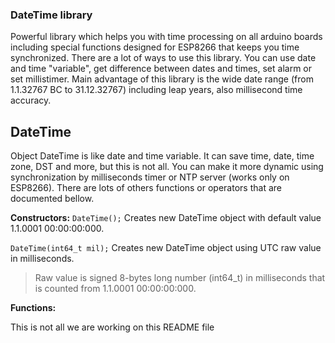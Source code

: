 ### DateTime library
Powerful library which helps you with time processing on all arduino boards including special functions designed for ESP8266 that keeps you time synchronized. There are a lot of ways to use this library. You can use date and time "variable", get difference between dates and times, set alarm or set millistimer. Main advantage of this library is the wide date range (from 1.1.32767 BC to 31.12.32767) including leap years, also millisecond time accuracy.  

## DateTime
Object DateTime is like date and time variable. It can save time, date, time zone, DST and more, but this is not all. You can make it more dynamic using synchronization by milliseconds timer or NTP server (works only on ESP8266). There are lots of others functions or operators that are documented bellow.

**Constructors:**
`DateTime();` Creates new DateTime object with default value 1.1.0001 00:00:00:000.

`DateTime(int64_t mil);` Creates new DateTime object using UTC raw value in milliseconds.
> Raw value is signed 8-bytes long number (int64_t) in milliseconds that is counted from 1.1.0001 00:00:00:000.

**Functions:**


This is not all we are working on this README file
